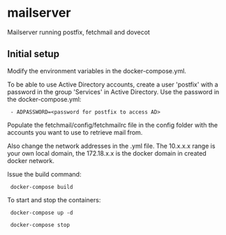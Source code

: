 # mailserver
Mailserver running postfix, fetchmail and dovecot

## Initial setup
Modify the environment variables in the docker-compose.yml. 

To be able to use Active Directory accounts, create a user 'postfix' with 
a password in the group 'Services' in Active Directory. Use the password 
in the docker-compose.yml:

` - ADPASSWORD=<password for postfix to access AD>`

Populate the fetchmail/config/fetchmailrc file in the config folder with the accounts 
you want to use to retrieve mail from.

Also change the network addresses in the .yml file. The 10.x.x.x range is your
own local domain, the 172.18.x.x is the docker domain in created docker network.

Issue the build command:

` docker-compose build`

To start and stop the containers:

` docker-compose up -d`

` docker-compose stop`
